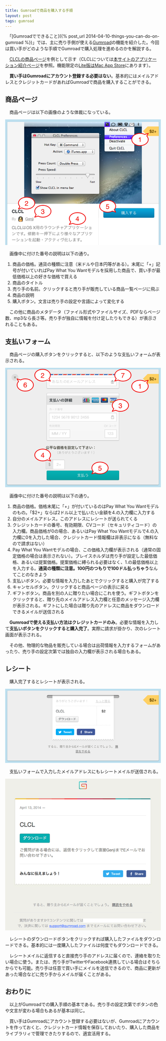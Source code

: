 ```yaml
---
title: Gumroadで商品を購入する手順
layout: post
tags: gumroad
---
```

　「[Gumroadでできること]({% post_url 2014-04-10-things-you-can-do-on-gumroad %})」では、主に売り手側が使える[Gumroad](https://gumroad.com)の機能を紹介した。今回は買い手がどのような手順でGumroadで購入処理を進めるのかを解説する。

　[CLCLの商品ページ](https://gumroad.com/l/auv)を例として示す（CLCLについては[本サイトのアプリケーション紹介ページ](/mac/clcl/)を参照。機能限定の[Lite版はMac App Store](https://itunes.apple.com/jp/app/clcl-lite/id495511246?mt=12)にあります）。

　**買い手はGumroadにアカウント登録する必要はない**。基本的にはメイルアドレスとクレジットカードがあればGumroadで商品を購入することができる。

## 商品ページ

　商品ページは以下の画像のような体裁になっている。

![](/blog/img/20140413/01_product_page.png)

　画像中に付けた番号の説明は以下の通り。

1. 商品の価格。通貨の種類に注意（米ドルや日本円等がある）。末尾に「+」記号が付いていればPay What You Wantモデルを採用した商品で、買い手が最低価格以上の好きな価格で買える
2. 商品のタイトル
3. 売り手の名前。クリックすると売り手が販売している商品一覧ページに飛ぶ
4. 商品の説明
5. 購入ボタン。文言は売り手の設定や言語によって変化する

　この他に商品のメタデータ（ファイル形式やファイルサイズ、PDFならページ数、mp3なら長さ等。売り手が独自に情報を付け足したりもできる）が表示されることもある。


## 支払いフォーム

　商品ページの購入ボタンをクリックすると、以下のような支払いフォームが表示される。

![](/blog/img/20140413/02_payment_form.png)

　画像中に付けた番号の説明は以下の通り。

1. 商品の価格。価格末尾に「+」が付いているのはPay What You Wantモデルのもの。「$2+」ならば2ドル以上で払いたい金額を4.の入力欄に入力する
2. 自分のメイルアドレス。このアドレスにレシートが送られてくる
3. クレジットカードの番号、有効期限、CVコード（セキュリティコード）の入力欄。商品価格が0の場合、あるいはPay What You Wantモデルで4.の入力欄に0を入力した場合、クレジットカード情報欄は非表示になる（無料なので請求はない）
4. Pay What You Wantモデルの場合、この価格入力欄が表示される（通常の固定価格の場合は表示されない）。プレイスホルダは売り手が設定した最低価格、あるいは提案価格。提案価格に縛られる必要はなく、1.の最低価格以上を入力する。**通貨の種類に注意。100円のつもりで100ドル払っちゃう**なんてことのなきよう
5. 支払いボタン。必要な情報を入力したあとでクリックすると購入が完了する
6. キャンセルボタン。クリックすると商品ページの表示に戻る
7. ギフトボタン。商品を別の人に贈りたい場合にこれを使う。ギフトボタンをクリックすると、贈り先のメイルアドレス入力欄と任意のメッセージ入力欄が表示される。ギフトにした場合は贈り先のアドレスに商品をダウンロードできるメイルが送信される

　**Gumroadで使える支払い方法はクレジットカードのみ**。必要な情報を入力して**支払いボタンをクリックすると購入完了**。実際に請求が掛かり、次のレシート画面が表示される。

　その他、物理的な物品を販売している場合は出荷情報を入力するフォームがあったり、売り手の設定次第では独自の入力欄が表示される場合もある。

## レシート

　購入完了するとレシートが表示される。

![](/blog/img/20140413/03_receipt_web.png)

　支払いフォームで入力したメイルアドレスにもレシートメイルが送信される。

![](/blog/img/20140413/04_receipt_mail.png)

　レシートのダウンロードボタンをクリックすれば購入したファイルをダウンロードできる。基本的には一度購入したファイルは何度でもダウンロードできる。

　レシートメイルに返信すると直接売り手のアドレスに届くので、連絡を取りたい場合に使う。または、売り手がTwitterやFacebook連携している場合はそちらからでも可能。売り手は任意で買い手にメイルを送信できるので、商品に更新があった場合などに売り手からメイルが届くことがある。

## おわりに

　以上がGumroadでの購入手順の基本である。売り手の設定次第でボタンの色や文言が変わる場合もあるが基本は同じ。

　買い手はGumroadにアカウント登録する必要はないが、Gumroadにアカウントを作っておくと、クレジットカード情報を保存しておいたり、購入した商品をライブラリィで管理できたりするので、適宜活用する。
